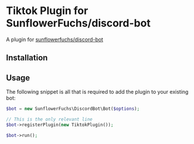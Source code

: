 # Tiktok Plugin for SunflowerFuchs/discord-bot

A plugin for [sunflowerfuchs/discord-bot]()

## Installation

## Usage

The following snippet is all that is required to add the plugin to your existing bot:

```php
$bot = new SunflowerFuchs\DiscordBot\Bot($options);

// This is the only relevant line
$bot->registerPlugin(new TiktokPlugin());

$bot->run();
```

<!--
TODO: 
- add Contribution Guidelines
-->
